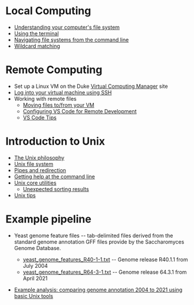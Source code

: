 # Local Computing

* [Understanding your computer's file system](./local-filesystems.md)
* [Using the terminal](./local-terminal.md)
* [Navigating file systems from the command line](./navigating-filesystems.md)
* [Wildcard matching](./globbing.md)


# Remote Computing

* Set up a Linux VM on the Duke [Virtual Computing Manager](https://vcm.duke.edu/) site
* [Log into your virtual machine using SSH](./ssh-duke-vm.md)
* Working with remote files
    * [Moving files to/from your VM](./remote-files.md)
    * [Configuring VS Code for Remote Development](./remote-development-vscode.md)
    * [VS Code Tips](./vscode-tips.md)

# Introduction to Unix

* [The Unix philosophy](./unix-philosophy.md)
* [Unix file system](./unix-filesystem.md)
* [Pipes and redirection](./unix-pipes.md)
* [Getting help at the command line](./getting-help-unix.md)
* [Unix core utilities](./unix-coreutils.md)
  * [Unexpected sorting results](./unexpected-sorting.md)
* [Unix tips](./unix-tips.md)


# Example pipeline

  * Yeast genome feature files -- tab-delimited files derived from the standard genome annotation GFF files provide by the Saccharomyces Genome Database.

    * [yeast_genome_features_R40-1-1.txt](https://github.com/Bio724/Bio724-Example-Data/raw/main/yeast_genome_features_R40-1-1.txt) -- Genome release R40.1.1 from July 2004
    * [yeast_genome_features_R64-3-1.txt](https://github.com/Bio724/Bio724-Example-Data/raw/main/yeast_genome_features_R64-3-1.txt) -- Genome release 64.3.1 from April 2021

  * [Example analysis: comparing genome annotation 2004 to 2021 using basic Unix tools](./pipeline-example.md)